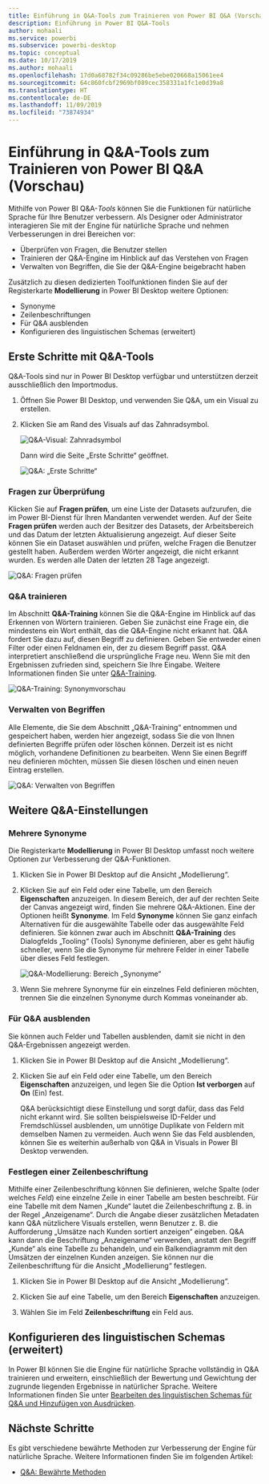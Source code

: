 ```yaml
---
title: Einführung in Q&A-Tools zum Trainieren von Power BI Q&A (Vorschau)
description: Einführung in Power BI Q&A-Tools
author: mohaali
ms.service: powerbi
ms.subservice: powerbi-desktop
ms.topic: conceptual
ms.date: 10/17/2019
ms.author: mohaali
ms.openlocfilehash: 17d0a68782f34c09286be5ebe020668a15061ee4
ms.sourcegitcommit: 64c860fcbf2969bf089cec358331a1fc1e0d39a8
ms.translationtype: HT
ms.contentlocale: de-DE
ms.lasthandoff: 11/09/2019
ms.locfileid: "73874934"
---
```

# <a name="intro-to-qa-tooling-to-train-power-bi-qa-preview"></a>Einführung in Q&A-Tools zum Trainieren von Power BI Q&A (Vorschau)

Mithilfe von Power BI Q&A-*Tools* können Sie die Funktionen für natürliche Sprache für Ihre Benutzer verbessern. Als Designer oder Administrator interagieren Sie mit der Engine für natürliche Sprache und nehmen Verbesserungen in drei Bereichen vor: 

- Überprüfen von Fragen, die Benutzer stellen
- Trainieren der Q&A-Engine im Hinblick auf das Verstehen von Fragen
- Verwalten von Begriffen, die Sie der Q&A-Engine beigebracht haben

Zusätzlich zu diesen dedizierten Toolfunktionen finden Sie auf der Registerkarte **Modellierung** in Power BI Desktop weitere Optionen:  

- Synonyme
- Zeilenbeschriftungen
- Für Q&A ausblenden
- Konfigurieren des linguistischen Schemas (erweitert)

## <a name="get-started-with-qa-tooling"></a>Erste Schritte mit Q&A-Tools

Q&A-Tools sind nur in Power BI Desktop verfügbar und unterstützen derzeit ausschließlich den Importmodus.

1. Öffnen Sie Power BI Desktop, und verwenden Sie Q&A, um ein Visual zu erstellen. 
2. Klicken Sie am Rand des Visuals auf das Zahnradsymbol. 

    ![Q&A-Visual: Zahnradsymbol](media/qna-visual-gear.png)

    Dann wird die Seite „Erste Schritte“ geöffnet.  

    ![Q&A: „Erste Schritte“](media/qna-tooling-dialog.png)

### <a name="review-questions"></a>Fragen zur Überprüfung

Klicken Sie auf **Fragen prüfen**, um eine Liste der Datasets aufzurufen, die im Power BI-Dienst für Ihren Mandanten verwendet werden. Auf der Seite **Fragen prüfen** werden auch der Besitzer des Datasets, der Arbeitsbereich und das Datum der letzten Aktualisierung angezeigt. Auf dieser Seite können Sie ein Dataset auswählen und prüfen, welche Fragen die Benutzer gestellt haben. Außerdem werden Wörter angezeigt, die nicht erkannt wurden. Es werden alle Daten der letzten 28 Tage angezeigt.

![Q&A: Fragen prüfen](media/qna-tooling-review-questions.png)

### <a name="teach-qa"></a>Q&A trainieren

Im Abschnitt **Q&A-Training** können Sie die Q&A-Engine im Hinblick auf das Erkennen von Wörtern trainieren. Geben Sie zunächst eine Frage ein, die mindestens ein Wort enthält, das die Q&A-Engine nicht erkannt hat. Q&A fordert Sie dazu auf, diesen Begriff zu definieren. Geben Sie entweder einen Filter oder einen Feldnamen ein, der zu diesem Begriff passt. Q&A interpretiert anschließend die ursprüngliche Frage neu. Wenn Sie mit den Ergebnissen zufrieden sind, speichern Sie Ihre Eingabe. Weitere Informationen finden Sie unter [Q&A-Training](q-and-a-tooling-teach-q-and-a.md).

![Q&A-Training: Synonymvorschau](media/qna-tooling-teach-fixpreview.png)

### <a name="manage-terms"></a>Verwalten von Begriffen

Alle Elemente, die Sie dem Abschnitt „Q&A-Training“ entnommen und gespeichert haben, werden hier angezeigt, sodass Sie die von Ihnen definierten Begriffe prüfen oder löschen können. Derzeit ist es nicht möglich, vorhandene Definitionen zu bearbeiten. Wenn Sie einen Begriff neu definieren möchten, müssen Sie diesen löschen und einen neuen Eintrag erstellen.

![Q&A: Verwalten von Begriffen](media/qna-manage-terms.png)

## <a name="other-qa-settings"></a>Weitere Q&A-Einstellungen

### <a name="bulk-synonyms"></a>Mehrere Synonyme

Die Registerkarte **Modellierung** in Power BI Desktop umfasst noch weitere Optionen zur Verbesserung der Q&A-Funktionen. 

1. Klicken Sie in Power BI Desktop auf die Ansicht „Modellierung“.

2. Klicken Sie auf ein Feld oder eine Tabelle, um den Bereich **Eigenschaften** anzuzeigen.  In diesem Bereich, der auf der rechten Seite der Canvas angezeigt wird, finden Sie mehrere Q&A-Aktionen. Eine der Optionen heißt **Synonyme**. Im Feld **Synonyme** können Sie ganz einfach Alternativen für die ausgewählte Tabelle oder das ausgewählte Feld definieren. Sie können zwar auch im Abschnitt **Q&A-Training** des Dialogfelds „Tooling“ (Tools) Synonyme definieren, aber es geht häufig schneller, wenn Sie die Synonyme für mehrere Felder in einer Tabelle über dieses Feld festlegen.

    ![Q&A-Modellierung: Bereich „Synonyme“](media/qna-modelling-pane-synonyms.png)

3. Wenn Sie mehrere Synonyme für ein einzelnes Feld definieren möchten, trennen Sie die einzelnen Synonyme durch Kommas voneinander ab.

### <a name="hide-from-qa"></a>Für Q&A ausblenden

Sie können auch Felder und Tabellen ausblenden, damit sie nicht in den Q&A-Ergebnissen angezeigt werden. 

1. Klicken Sie in Power BI Desktop auf die Ansicht „Modellierung“.

2. Klicken Sie auf ein Feld oder eine Tabelle, um den Bereich **Eigenschaften** anzuzeigen, und legen Sie die Option **Ist verborgen** auf **On** (Ein) fest.

    Q&A berücksichtigt diese Einstellung und sorgt dafür, dass das Feld nicht erkannt wird. Sie sollten beispielsweise ID-Felder und Fremdschlüssel ausblenden, um unnötige Duplikate von Feldern mit demselben Namen zu vermeiden. Auch wenn Sie das Feld ausblenden, können Sie es weiterhin außerhalb von Q&A in Visuals in Power BI Desktop verwenden.

### <a name="set-a-row-label"></a>Festlegen einer Zeilenbeschriftung

Mithilfe einer Zeilenbeschriftung können Sie definieren, welche Spalte (oder welches *Feld*) eine einzelne Zeile in einer Tabelle am besten beschreibt. Für eine Tabelle mit dem Namen „Kunde“ lautet die Zeilenbeschriftung z. B. in der Regel „Anzeigename“. Durch die Angabe dieser zusätzlichen Metadaten kann Q&A nützlichere Visuals erstellen, wenn Benutzer z. B. die Aufforderung „Umsätze nach Kunden sortiert anzeigen“ eingeben. Q&A kann dann die Beschriftung „Anzeigename“ verwenden, anstatt den Begriff „Kunde“ als eine Tabelle zu behandeln, und ein Balkendiagramm mit den Umsätzen der einzelnen Kunden anzeigen. Sie können nur die Zeilenbeschriftung für die Ansicht „Modellierung“ festlegen. 

1. Klicken Sie in Power BI Desktop auf die Ansicht „Modellierung“.

2. Klicken Sie auf eine Tabelle, um den Bereich **Eigenschaften** anzuzeigen.

3. Wählen Sie im Feld **Zeilenbeschriftung** ein Feld aus.

## <a name="configure-the-linguistic-schema-advanced"></a>Konfigurieren des linguistischen Schemas (erweitert)

In Power BI können Sie die Engine für natürliche Sprache vollständig in Q&A trainieren und erweitern, einschließlich der Bewertung und Gewichtung der zugrunde liegenden Ergebnisse in natürlicher Sprache. Weitere Informationen finden Sie unter [Bearbeiten des linguistischen Schemas für Q&A und Hinzufügen von Ausdrücken](q-and-a-tooling-advanced.md).

## <a name="next-steps"></a>Nächste Schritte

Es gibt verschiedene bewährte Methoden zur Verbesserung der Engine für natürliche Sprache. Weitere Informationen finden Sie im folgenden Artikel:

* [Q&A: Bewährte Methoden](q-and-a-best-practices.md)
